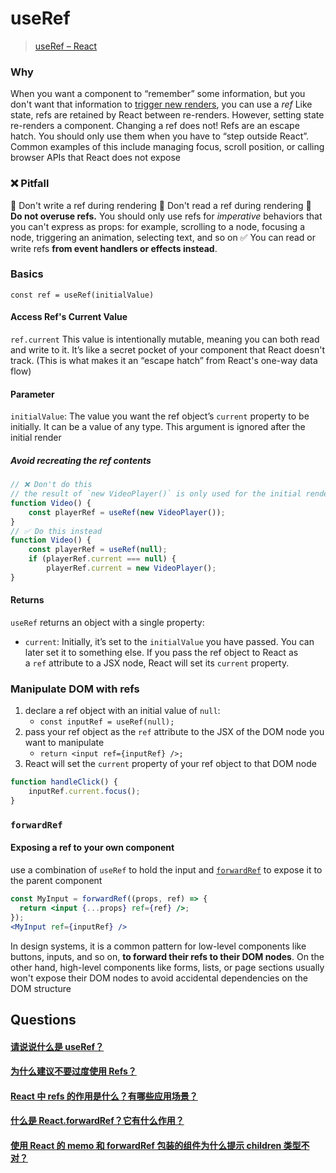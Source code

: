 # useRef
>[useRef – React](https://react.dev/reference/react/useRef)
### Why
When you want a component to “remember” some information, but you don't want that information to [trigger new renders](https://react.dev/learn/render-and-commit), you can use a _ref_
Like state, refs are retained by React between re-renders. However, setting state re-renders a component. Changing a ref does not!
Refs are an escape hatch. You should only use them when you have to “step outside React”. Common examples of this include managing focus, scroll position, or calling browser APIs that React does not expose
### ❌ Pitfall
🚩 Don't write a ref during rendering
🚩 Don't read a ref during rendering
🚩 **Do not overuse refs.** You should only use refs for _imperative_ behaviors that you can't express as props: for example, scrolling to a node, focusing a node, triggering an animation, selecting text, and so on
✅ You can read or write refs **from event handlers or effects instead**.
### Basics
`const ref = useRef(initialValue)`
#### Access Ref's Current Value
`ref.current`
This value is intentionally mutable, meaning you can both read and write to it. It’s like a secret pocket of your component that React doesn't track. (This is what makes it an “escape hatch” from React's one-way data flow)
#### Parameter
`initialValue`: The value you want the ref object’s `current` property to be initially. It can be a value of any type. This argument is ignored after the initial render
##### Avoid recreating the ref contents
```js
// ❌ Don't do this
// the result of `new VideoPlayer()` is only used for the initial render, you’re still calling this function on every render. This can be wasteful if it’s creating expensive objects.
function Video() {  
	const playerRef = useRef(new VideoPlayer());
}
// ✅ Do this instead
function Video() {  
	const playerRef = useRef(null);  
	if (playerRef.current === null) {  
		playerRef.current = new VideoPlayer();  
}  
```
#### Returns
`useRef` returns an object with a single property:
- `current`: Initially, it’s set to the `initialValue` you have passed. You can later set it to something else. If you pass the ref object to React as a `ref` attribute to a JSX node, React will set its `current` property.
### Manipulate DOM with refs
1. declare a ref object with an initial value of `null`: 
	- `const inputRef = useRef(null);`
2. pass your ref object as the `ref` attribute to the JSX of the DOM node you want to manipulate
	- `return <input ref={inputRef} />;`
3. React will set the `current` property of your ref object to that DOM node
```js
function handleClick() {  
	inputRef.current.focus();  
}
```
### `forwardRef`
#### Exposing a ref to your own component
use a combination of `useRef` to hold the input and [`forwardRef`](https://react.dev/reference/react/forwardRef) to expose it to the parent component
```jsx
const MyInput = forwardRef((props, ref) => {
  return <input {...props} ref={ref} />;
});
<MyInput ref={inputRef} />
```

In design systems, it is a common pattern for low-level components like buttons, inputs, and so on, **to forward their refs to their DOM nodes**. On the other hand, high-level components like forms, lists, or page sections usually won't expose their DOM nodes to avoid accidental dependencies on the DOM structure

## Questions

#### [请说说什么是 useRef？](https://github.com/haizlin/fe-interview/issues/706)

#### [为什么建议不要过度使用 Refs？](https://github.com/haizlin/fe-interview/issues/753)

#### [React 中 refs 的作用是什么？有哪些应用场景？](https://github.com/haizlin/fe-interview/issues/633)

#### [什么是 React.forwardRef？它有什么作用？](https://github.com/haizlin/fe-interview/issues/878)

#### [使用 React 的 memo 和 forwardRef 包装的组件为什么提示 children 类型不对？](https://github.com/haizlin/fe-interview/issues/844)





